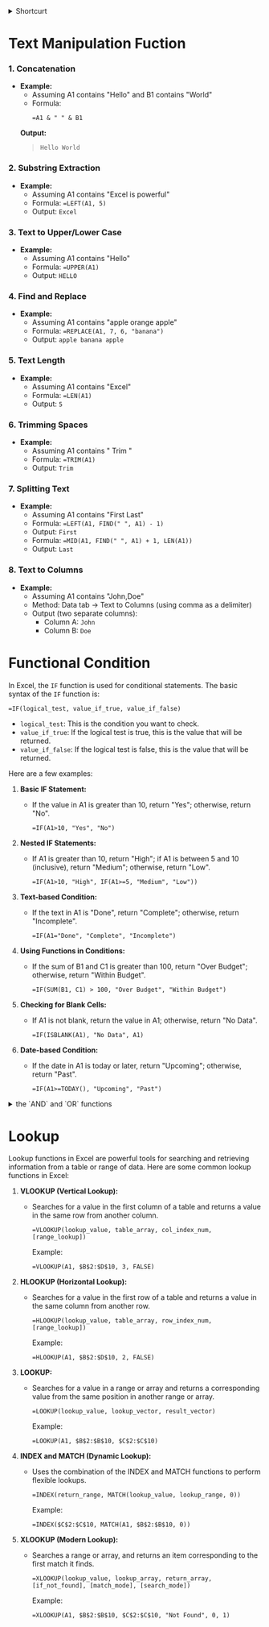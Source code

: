 <details>
   <summary>Shortcurt</summary>
   <br>
   
![image](https://github.com/Data-Portofolio/excel/assets/133883292/244f86f5-e157-40e2-8bb2-438ca6ada80c)

</details>

# Text Manipulation Fuction 

### 1. Concatenation
   - **Example:**
     - Assuming A1 contains "Hello" and B1 contains "World"
     - Formula:
       ```excel
       =A1 & " " & B1
       ```
      **Output:**
     >`Hello World`

### 2. Substring Extraction
   - **Example:**
     - Assuming A1 contains "Excel is powerful"
     - Formula: `=LEFT(A1, 5)`
     - Output: `Excel`

### 3. **Text to Upper/Lower Case**
   - **Example:**
     - Assuming A1 contains "Hello"
     - Formula: `=UPPER(A1)`
     - Output: `HELLO`

### 4. **Find and Replace**
   - **Example:**
     - Assuming A1 contains "apple orange apple"
     - Formula: `=REPLACE(A1, 7, 6, "banana")`
     - Output: `apple banana apple`

### 5. **Text Length**
   - **Example:**
     - Assuming A1 contains "Excel"
     - Formula: `=LEN(A1)`
     - Output: `5`

### 6. **Trimming Spaces**
   - **Example:**
     - Assuming A1 contains "   Trim   "
     - Formula: `=TRIM(A1)`
     - Output: `Trim`

### 7. **Splitting Text**
   - **Example:**
     - Assuming A1 contains "First Last"
     - Formula: `=LEFT(A1, FIND(" ", A1) - 1)`
     - Output: `First`
     - Formula: `=MID(A1, FIND(" ", A1) + 1, LEN(A1))`
     - Output: `Last`

### 8. **Text to Columns**
   - **Example:**
     - Assuming A1 contains "John,Doe"
     - Method: Data tab -> Text to Columns (using comma as a delimiter)
     - Output (two separate columns): 
       - Column A: `John`
       - Column B: `Doe`

# Functional Condition

In Excel, the `IF` function is used for conditional statements. The basic syntax of the `IF` function is:

```excel
=IF(logical_test, value_if_true, value_if_false)
```

- `logical_test`: This is the condition you want to check.
- `value_if_true`: If the logical test is true, this is the value that will be returned.
- `value_if_false`: If the logical test is false, this is the value that will be returned.

Here are a few examples:

1. **Basic IF Statement:**
   - If the value in A1 is greater than 10, return "Yes"; otherwise, return "No".
     ```excel
     =IF(A1>10, "Yes", "No")
     ```

2. **Nested IF Statements:**
   - If A1 is greater than 10, return "High"; if A1 is between 5 and 10 (inclusive), return "Medium"; otherwise, return "Low".
     ```excel
     =IF(A1>10, "High", IF(A1>=5, "Medium", "Low"))
     ```

3. **Text-based Condition:**
   - If the text in A1 is "Done", return "Complete"; otherwise, return "Incomplete".
     ```excel
     =IF(A1="Done", "Complete", "Incomplete")
     ```

4. **Using Functions in Conditions:**
   - If the sum of B1 and C1 is greater than 100, return "Over Budget"; otherwise, return "Within Budget".
     ```excel
     =IF(SUM(B1, C1) > 100, "Over Budget", "Within Budget")
     ```

5. **Checking for Blank Cells:**
   - If A1 is not blank, return the value in A1; otherwise, return "No Data".
     ```excel
     =IF(ISBLANK(A1), "No Data", A1)
     ```

6. **Date-based Condition:**
   - If the date in A1 is today or later, return "Upcoming"; otherwise, return "Past".
     ```excel
     =IF(A1>=TODAY(), "Upcoming", "Past")
     ```
<details>
   <summary>the `AND` and `OR` functions
   </summary>
<br>
   
1. **Using `AND` Function:**
   - If both A1 is greater than 10 and B1 is not blank, return "Valid"; otherwise, return "Invalid".
     ```excel
     =IF(AND(A1>10, NOT(ISBLANK(B1))), "Valid", "Invalid")
     ```

2. **Using `OR` Function:**
   - If either A1 is greater than 10 or B1 is "Complete", return "OK"; otherwise, return "Not OK".
     ```excel
     =IF(OR(A1>10, B1="Complete"), "OK", "Not OK")
     ```

3. **Combining `AND` and `OR`:**
   - If A1 is between 5 and 10 (inclusive) and B1 is "High" or "Medium", return "Good"; otherwise, return "Not Good".
     ```excel
     =IF(AND(A1>=5, A1<=10, OR(B1="High", B1="Medium")), "Good", "Not Good")
     ```

These examples showcase how you can use `AND` and `OR` functions to create more sophisticated conditions in your `IF` statements. Adjust the conditions based on your specific requirements and the data in your Excel sheet.
</details>

# Lookup

Lookup functions in Excel are powerful tools for searching and retrieving information from a table or range of data. Here are some common lookup functions in Excel:

1. **VLOOKUP (Vertical Lookup):**
   - Searches for a value in the first column of a table and returns a value in the same row from another column.
     ```excel
     =VLOOKUP(lookup_value, table_array, col_index_num, [range_lookup])
     ```
     Example:
     ```excel
     =VLOOKUP(A1, $B$2:$D$10, 3, FALSE)
     ```

2. **HLOOKUP (Horizontal Lookup):**
   - Searches for a value in the first row of a table and returns a value in the same column from another row.
     ```excel
     =HLOOKUP(lookup_value, table_array, row_index_num, [range_lookup])
     ```
     Example:
     ```excel
     =HLOOKUP(A1, $B$2:$D$10, 2, FALSE)
     ```

3. **LOOKUP:**
   - Searches for a value in a range or array and returns a corresponding value from the same position in another range or array.
     ```excel
     =LOOKUP(lookup_value, lookup_vector, result_vector)
     ```
     Example:
     ```excel
     =LOOKUP(A1, $B$2:$B$10, $C$2:$C$10)
     ```

4. **INDEX and MATCH (Dynamic Lookup):**
   - Uses the combination of the INDEX and MATCH functions to perform flexible lookups.
     ```excel
     =INDEX(return_range, MATCH(lookup_value, lookup_range, 0))
     ```
     Example:
     ```excel
     =INDEX($C$2:$C$10, MATCH(A1, $B$2:$B$10, 0))
     ```

5. **XLOOKUP (Modern Lookup):**
   - Searches a range or array, and returns an item corresponding to the first match it finds.
     ```excel
     =XLOOKUP(lookup_value, lookup_array, return_array, [if_not_found], [match_mode], [search_mode])
     ```
     Example:
     ```excel
     =XLOOKUP(A1, $B$2:$B$10, $C$2:$C$10, "Not Found", 0, 1)
     ```

